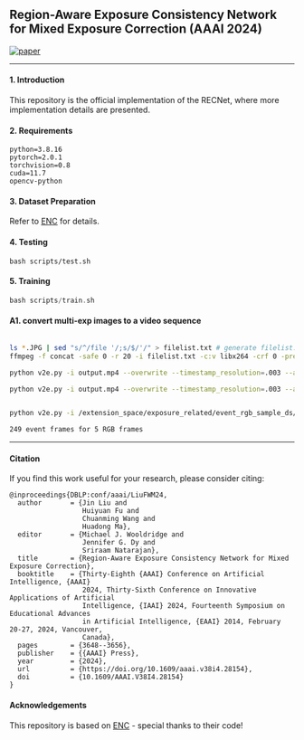 ## Region-Aware Exposure Consistency Network for Mixed Exposure Correction (AAAI 2024)

[![paper](https://img.shields.io/badge/arXiv-Paper-<COLOR>.svg)](https://arxiv.org/abs/2402.18217)

<hr />

#### 1. Introduction
This repository is the official implementation of the RECNet, where more implementation details are presented.

#### 2. Requirements
```
python=3.8.16
pytorch=2.0.1
torchvision=0.8
cuda=11.7
opencv-python
```

#### 3. Dataset Preparation
Refer to [ENC](https://github.com/KevinJ-Huang/ExposureNorm-Compensation) for details.

#### 4. Testing
```
bash scripts/test.sh
```
#### 5. Training
```a
bash scripts/train.sh
```
#### A1. convert multi-exp images to a video sequence
```bash

ls *.JPG | sed "s/^/file '/;s/$/'/" > filelist.txt # generate filelist.txt contains images with diverse exposures
ffmpeg -f concat -safe 0 -r 20 -i filelist.txt -c:v libx264 -crf 0 -preset veryslow -pix_fmt yuv444p output.mp4

python v2e.py -i output.mp4 --overwrite --timestamp_resolution=.003 --auto_timestamp_resolution=False --dvs_exposure duration 0.005 --output_folder output/video --overwrite --pos_thres=.05 --neg_thres=.05 --sigma_thres=0.03 --dvs_aedat2 video.aedat --output_width=640 --output_height=480 --stop_time=1 --cutoff_hz=15

python v2e.py -i output.mp4 --overwrite --timestamp_resolution=.003 --auto_timestamp_resolution=False --dvs_exposure duration 0.005 --output_folder output/video --overwrite --pos_thres=.15 --neg_thres=.15 --sigma_thres=0.03 --dvs_aedat2 video.aedat --output_width=640 --output_height=480 --stop_time=1 --cutoff_hz=15


python v2e.py -i /extension_space/exposure_related/event_rgb_sample_ds/output.mp4 --overwrite --timestamp_resolution=.003 --auto_timestamp_resolution=False --dvs_exposure duration 0.005 --output_folder output/video --overwrite --pos_thres=.05 --neg_thres=.05 --sigma_thres=0.03 --dvs_aedat2 video.aedat --output_width=640 --output_height=480 --stop_time=1 --cutoff_hz=15 

249 event frames for 5 RGB frames

```


<hr />

#### Citation
If you find this work useful for your research, please consider citing:
``` 
@inproceedings{DBLP:conf/aaai/LiuFWM24,
  author       = {Jin Liu and
                  Huiyuan Fu and
                  Chuanming Wang and
                  Huadong Ma},
  editor       = {Michael J. Wooldridge and
                  Jennifer G. Dy and
                  Sriraam Natarajan},
  title        = {Region-Aware Exposure Consistency Network for Mixed Exposure Correction},
  booktitle    = {Thirty-Eighth {AAAI} Conference on Artificial Intelligence, {AAAI}
                  2024, Thirty-Sixth Conference on Innovative Applications of Artificial
                  Intelligence, {IAAI} 2024, Fourteenth Symposium on Educational Advances
                  in Artificial Intelligence, {EAAI} 2014, February 20-27, 2024, Vancouver,
                  Canada},
  pages        = {3648--3656},
  publisher    = {{AAAI} Press},
  year         = {2024},
  url          = {https://doi.org/10.1609/aaai.v38i4.28154},
  doi          = {10.1609/AAAI.V38I4.28154}
}
```

#### Acknowledgements
This repository is based on [ENC](https://github.com/KevinJ-Huang/ExposureNorm-Compensation) - special thanks to their code!






